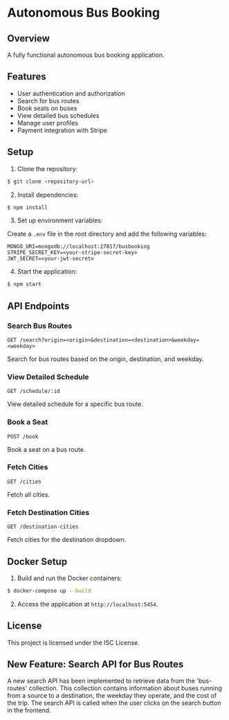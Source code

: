 # Autonomous Bus Booking

## Overview

A fully functional autonomous bus booking application.

## Features

- User authentication and authorization
- Search for bus routes
- Book seats on buses
- View detailed bus schedules
- Manage user profiles
- Payment integration with Stripe

## Setup

1. Clone the repository:

```bash
$ git clone <repository-url>
```

2. Install dependencies:

```bash
$ npm install
```

3. Set up environment variables:

Create a `.env` file in the root directory and add the following variables:

```
MONGO_URI=mongodb://localhost:27017/busbooking
STRIPE_SECRET_KEY=<your-stripe-secret-key>
JWT_SECRET=<your-jwt-secret>
```

4. Start the application:

```bash
$ npm start
```

## API Endpoints

### Search Bus Routes

```
GET /search?origin=<origin>&destination=<destination>&weekday=<weekday>
```

Search for bus routes based on the origin, destination, and weekday.

### View Detailed Schedule

```
GET /schedule/:id
```

View detailed schedule for a specific bus route.

### Book a Seat

```
POST /book
```

Book a seat on a bus route.

### Fetch Cities

```
GET /cities
```

Fetch all cities.

### Fetch Destination Cities

```
GET /destination-cities
```

Fetch cities for the destination dropdown.

## Docker Setup

1. Build and run the Docker containers:

```bash
$ docker-compose up --build
```

2. Access the application at `http://localhost:5454`.

## License

This project is licensed under the ISC License.

## New Feature: Search API for Bus Routes

A new search API has been implemented to retrieve data from the 'bus-routes' collection. This collection contains information about buses running from a source to a destination, the weekday they operate, and the cost of the trip. The search API is called when the user clicks on the search button in the frontend.